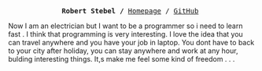 <p><pre align="center">
<strong>Robert Stebel /</strong> <a href="https://www.robcior.pl">Homepage</a> / <a href="https://github.com/rrobciorr">GitHub</a> </pre></p>

Now I am an electrician but I want to be a programmer so i need to learn fast .
             I think that programming is very interesting.
             I love the idea that you can travel anywhere and you have your job in laptop. 
             You dont have to back to your city after holiday, you can stay anywhere and work at any hour, bulding interesting things.
             It,s make me feel some  kind of freedom . . .

